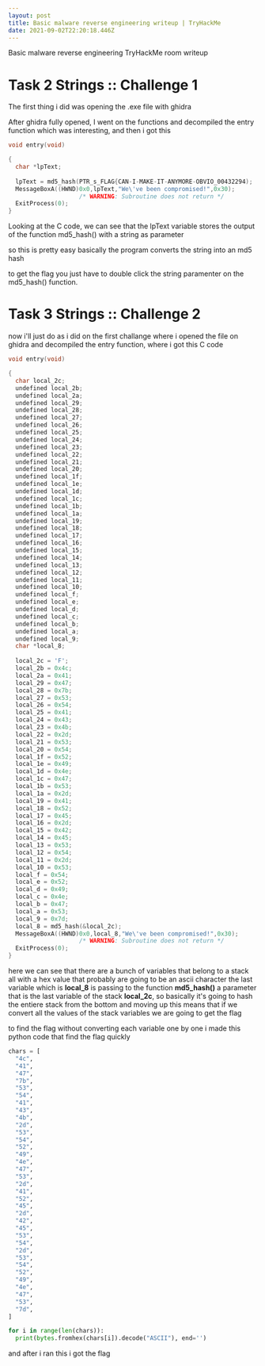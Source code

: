 ```yaml
---
layout: post
title: Basic malware reverse engineering writeup | TryHackMe
date: 2021-09-02T22:20:18.446Z
---
```

Basic malware reverse engineering TryHackMe room writeup

# Task 2 Strings :: Challenge 1

The first thing i did was opening the .exe file with ghidra

After ghidra fully opened, I went on the functions and decompiled the entry function which was interesting, and then i got this

```c
void entry(void)

{
  char *lpText;
  
  lpText = md5_hash(PTR_s_FLAG{CAN-I-MAKE-IT-ANYMORE-OBVIO_00432294);
  MessageBoxA((HWND)0x0,lpText,"We\'ve been compromised!",0x30);
                    /* WARNING: Subroutine does not return */
  ExitProcess(0);
}
```

Looking at the C code, we can see that the lpText variable stores the output of the function md5_hash() with a string as parameter

so this is pretty easy basically the program converts the string into an md5 hash

to get the flag you just have to double click the string paramenter on the md5_hash() function.

# Task 3 Strings :: Challenge 2

now i'll just do as i did on the first challange where i opened the file on ghidra and decompiled the entry function, where i got this C code

```c
void entry(void)

{
  char local_2c;
  undefined local_2b;
  undefined local_2a;
  undefined local_29;
  undefined local_28;
  undefined local_27;
  undefined local_26;
  undefined local_25;
  undefined local_24;
  undefined local_23;
  undefined local_22;
  undefined local_21;
  undefined local_20;
  undefined local_1f;
  undefined local_1e;
  undefined local_1d;
  undefined local_1c;
  undefined local_1b;
  undefined local_1a;
  undefined local_19;
  undefined local_18;
  undefined local_17;
  undefined local_16;
  undefined local_15;
  undefined local_14;
  undefined local_13;
  undefined local_12;
  undefined local_11;
  undefined local_10;
  undefined local_f;
  undefined local_e;
  undefined local_d;
  undefined local_c;
  undefined local_b;
  undefined local_a;
  undefined local_9;
  char *local_8;
  
  local_2c = 'F';
  local_2b = 0x4c;
  local_2a = 0x41;
  local_29 = 0x47;
  local_28 = 0x7b;
  local_27 = 0x53;
  local_26 = 0x54;
  local_25 = 0x41;
  local_24 = 0x43;
  local_23 = 0x4b;
  local_22 = 0x2d;
  local_21 = 0x53;
  local_20 = 0x54;
  local_1f = 0x52;
  local_1e = 0x49;
  local_1d = 0x4e;
  local_1c = 0x47;
  local_1b = 0x53;
  local_1a = 0x2d;
  local_19 = 0x41;
  local_18 = 0x52;
  local_17 = 0x45;
  local_16 = 0x2d;
  local_15 = 0x42;
  local_14 = 0x45;
  local_13 = 0x53;
  local_12 = 0x54;
  local_11 = 0x2d;
  local_10 = 0x53;
  local_f = 0x54;
  local_e = 0x52;
  local_d = 0x49;
  local_c = 0x4e;
  local_b = 0x47;
  local_a = 0x53;
  local_9 = 0x7d;
  local_8 = md5_hash(&local_2c);
  MessageBoxA((HWND)0x0,local_8,"We\'ve been compromised!",0x30);
                    /* WARNING: Subroutine does not return */
  ExitProcess(0);
}
```

here we can see that there are a bunch of variables that belong to a stack all with a hex value that probably are going to be an ascii character
the last variable which is **local_8** is passing to the function **md5_hash()** a parameter that is the last variable of the stack **local_2c**, so basically it's going to hash the entiere stack from the bottom and moving up
this means that if we convert all the values of the stack variables we are going to get the flag

to find the flag without converting each variable one by one i made this python code that find the flag quickly

```python
chars = [
  "4c",
  "41",
  "47",
  "7b",
  "53",
  "54",
  "41",
  "43",
  "4b",
  "2d",
  "53",
  "54",
  "52",
  "49",
  "4e",
  "47",
  "53",
  "2d",
  "41",
  "52",
  "45",
  "2d",
  "42",
  "45",
  "53",
  "54",
  "2d",
  "53",
  "54",
  "52",
  "49",
  "4e",
  "47",
  "53",
  "7d",
]

for i in range(len(chars)):
  print(bytes.fromhex(chars[i]).decode("ASCII"), end='')
```

and after i ran this i got the flag